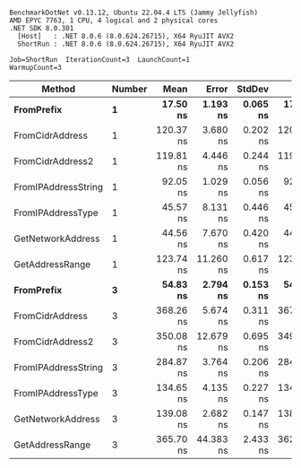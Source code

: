 ```

BenchmarkDotNet v0.13.12, Ubuntu 22.04.4 LTS (Jammy Jellyfish)
AMD EPYC 7763, 1 CPU, 4 logical and 2 physical cores
.NET SDK 8.0.301
  [Host]   : .NET 8.0.6 (8.0.624.26715), X64 RyuJIT AVX2
  ShortRun : .NET 8.0.6 (8.0.624.26715), X64 RyuJIT AVX2

Job=ShortRun  IterationCount=3  LaunchCount=1  
WarmupCount=3  

```
| Method              | Number | Mean      | Error     | StdDev   | Min       | Max       | Gen0   | Allocated |
|-------------------- |------- |----------:|----------:|---------:|----------:|----------:|-------:|----------:|
| **FromPrefix**          | **1**      |  **17.50 ns** |  **1.193 ns** | **0.065 ns** |  **17.42 ns** |  **17.54 ns** | **0.0007** |      **56 B** |
| FromCidrAddress     | 1      | 120.37 ns |  3.680 ns | 0.202 ns | 120.15 ns | 120.55 ns | 0.0012 |     112 B |
| FromCidrAddress2    | 1      | 119.81 ns |  4.446 ns | 0.244 ns | 119.53 ns | 119.98 ns | 0.0012 |     112 B |
| FromIPAddressString | 1      |  92.05 ns |  1.029 ns | 0.056 ns |  92.00 ns |  92.11 ns | 0.0006 |      56 B |
| FromIPAddressType   | 1      |  45.57 ns |  8.131 ns | 0.446 ns |  45.29 ns |  46.08 ns | 0.0010 |      88 B |
| GetNetworkAddress   | 1      |  44.56 ns |  7.670 ns | 0.420 ns |  44.16 ns |  45.00 ns | 0.0007 |      56 B |
| GetAddressRange     | 1      | 123.74 ns | 11.260 ns | 0.617 ns | 123.18 ns | 124.40 ns | 0.0019 |     168 B |
| **FromPrefix**          | **3**      |  **54.83 ns** |  **2.794 ns** | **0.153 ns** |  **54.69 ns** |  **54.99 ns** | **0.0020** |     **168 B** |
| FromCidrAddress     | 3      | 368.26 ns |  5.674 ns | 0.311 ns | 367.91 ns | 368.51 ns | 0.0038 |     336 B |
| FromCidrAddress2    | 3      | 350.08 ns | 12.679 ns | 0.695 ns | 349.47 ns | 350.84 ns | 0.0038 |     336 B |
| FromIPAddressString | 3      | 284.87 ns |  3.764 ns | 0.206 ns | 284.64 ns | 285.04 ns | 0.0019 |     168 B |
| FromIPAddressType   | 3      | 134.65 ns |  4.135 ns | 0.227 ns | 134.47 ns | 134.90 ns | 0.0031 |     264 B |
| GetNetworkAddress   | 3      | 139.08 ns |  2.682 ns | 0.147 ns | 138.91 ns | 139.17 ns | 0.0019 |     168 B |
| GetAddressRange     | 3      | 365.70 ns | 44.383 ns | 2.433 ns | 362.90 ns | 367.28 ns | 0.0057 |     504 B |
